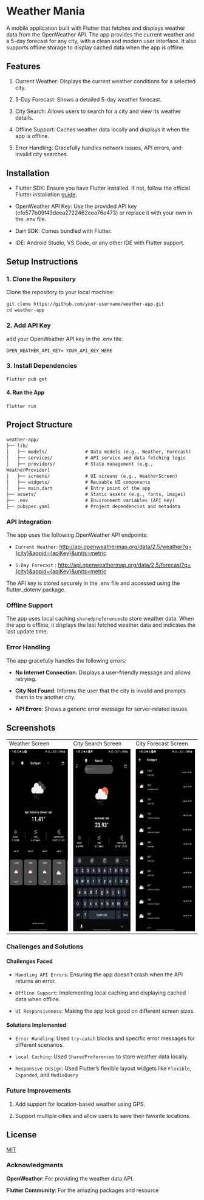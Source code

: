 # Weather Mania

A mobile application built with Flutter that fetches and displays weather data from the OpenWeather API. The app provides the current weather and a 5-day forecast for any city, with a clean and modern user interface. It also supports offline storage to display cached data when the app is offline.

## Features
1. Current Weather: Displays the current weather conditions for a selected city.

2. 5-Day Forecast: Shows a detailed 5-day weather forecast.

3. City Search: Allows users to search for a city and view its weather details.

4. Offline Support: Caches weather data locally and displays it when the app is offline.

5. Error Handling: Gracefully handles network issues, API errors, and invalid city searches.

## Installation
- Flutter SDK: Ensure you have Flutter installed. If not, follow the official Flutter installation [guide](https://docs.flutter.dev/get-started/install).

- OpenWeather API Key: Use the provided API key (cfe577b09f43deea2722462eea76e473) or replace it with your own in the .env file.

- Dart SDK: Comes bundled with Flutter.

- IDE: Android Studio, VS Code, or any other IDE with Flutter support.

## Setup Instructions
### 1. Clone the Repository
Clone the repository to your local machine:


```
git clone https://github.com/your-username/weather-app.git
cd weather-app
```

### 2. Add API Key
add your OpenWeather API key in the .env file:
``` 
OPEN_WEATHER_API_KEY= YOUR_API_KEY_HERE
```
### 3. Install Dependencies
```
flutter pub get
```
#### 4. Run the App
```
flutter run
```
## Project Structure
```
weather-app/
├── lib/
│   ├── models/              # Data models (e.g., Weather, Forecast)
│   ├── services/            # API service and data fetching logic
│   ├── providers/           # State management (e.g., WeatherProvider)
│   ├── screens/             # UI screens (e.g., WeatherScreen)
│   ├── widgets/             # Reusable UI components
│   ├── main.dart            # Entry point of the app
├── assets/                  # Static assets (e.g., fonts, images)
├── .env                     # Environment variables (API key)
├── pubspec.yaml             # Project dependencies and metadata
```
### API Integration
The app uses the following OpenWeather API endpoints:

- `Current Weather`: http://api.openweathermap.org/data/2.5/weather?q={city}&appid={apiKey}&units=metric

- `5-Day Forecast` : http://api.openweathermap.org/data/2.5/forecast?q={city}&appid={apiKey}&units=metric

The API key is stored securely in the .env file and accessed using the flutter_dotenv package.

### Offline Support
The app uses local caching `sharedpreferences`to store weather data. When the app is offline, it displays the last fetched weather data and indicates the last update time.

### Error Handling
The app gracefully handles the following errors:

- **No Internet Connection**: Displays a user-friendly message and allows retrying.

- **City Not Found**: Informs the user that the city is invalid and prompts them to try another city.

- **API Errors**: Shows a generic error message for server-related issues.

## Screenshots
<table>
  <tr>
    <td>Weather Screen</td>
     <td>City Search Screen</td>
     <td>City Forecast Screen</td>
  </tr>
  <tr>
    <td><img src="/assets/images/city_weather.jpeg" width=270 height=480></td>
    <td><img src="/assets/images/city_search.jpeg" width=270 height=480></td>
    <td><img src="/assets/images/city_forecast.jpeg" width=270 height=480></td>
  </tr>
 </table>


### Challenges and Solutions
#### Challenges Faced
- `Handling API Errors`: Ensuring the app doesn’t crash when the API returns an error.

- `Offline Support`: Implementing local caching and displaying cached data when offline.

- `UI Responsiveness`: Making the app look good on different screen sizes.

#### Solutions Implemented
- `Error Handling`: Used `try-catch` blocks and specific error messages for different scenarios.

- `Local Caching`: Used `SharedPreferences` to store weather data locally.

- `Responsive Design`: Used Flutter’s flexible layout widgets like `Flexible`, `Expanded`, and `MediaQuery`

### Future Improvements
1. Add support for location-based weather using GPS.

2. Support multiple cities and allow users to save their favorite locations.
## License

[MIT](https://choosealicense.com/licenses/mit/)

### Acknowledgments
**OpenWeather**: For providing the weather data API.

**Flutter Community**: For the amazing packages and resource